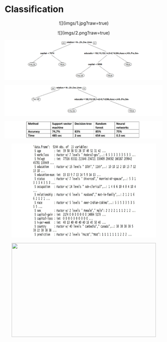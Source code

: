 # Classification

<p align="center">
  ![](imgs/1.jpg?raw=true)
</p>

<p align="center">
  ![](imgs/2.png?raw=true)
</p>

![](imgs/3.png?raw=true)

![](imgs/4.png?raw=true)

![](imgs/5.jpg?raw=true)



<p align="center">
  <img width="460" height="300" src="https://github.com/Justmileris/math/blob/main/classification/imgs/1.jpg">
</p>

<p align="center">
  <img width="460" height="300" src="http://www.fillmurray.com/460/300">
</p>
